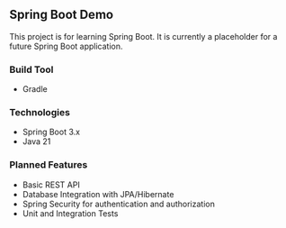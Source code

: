 ## Spring Boot Demo

This project is for learning Spring Boot. It is currently a placeholder for a future Spring Boot application.

### Build Tool
* Gradle

### Technologies
* Spring Boot 3.x
* Java 21

### Planned Features

* Basic REST API
* Database Integration with JPA/Hibernate
* Spring Security for authentication and authorization
* Unit and Integration Tests

